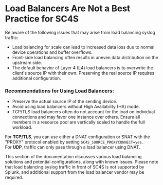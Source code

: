 # Load Balancers Are Not a Best Practice for SC4S

Be aware of the following issues that may arise from load balancing syslog traffic:
- Load balancing for scale can lead to increased data loss due to normal device operations and buffer overflows.
- Front-side load balancing often results in uneven data distribution on the upstream side.
- The default behavior of Layer 4 (L4) load balancers is to overwrite the client's source IP with their own. Preserving the real source IP requires additional configuration.

### Recommendations for Using Load Balancers:
- Preserve the actual source IP of the sending device.
- Avoid using load balancers without High Availability (HA) mode.
- TCP/TLS load balancers often do not account for the load on individual connections and may favor one instance over others. Ensure all members in a resource pool are vertically scaled to handle the full workload.

For **TCP/TLS**, you can use either a DNAT configuration or SNAT with the "PROXY" protocol enabled by setting `SC4S_SOURCE_PROXYCONNECT=yes`.  
For **UDP**, traffic can only pass through a load balancer using DNAT.

This section of the documentation discusses various load balancing solutions and potential configurations, along with known issues. 
Please note that load balancing syslog traffic in front of SC4S is not supported by Splunk, and additional support from the load balancer vendor may be required.